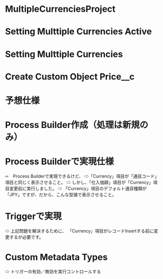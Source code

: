 # MultipleCurrenciesProject

# Setting Multtiple Currencies Active

# Setting Multtiple Currencies

# Create Custom Object Price__c

# 予想仕様

# Process Builder作成（処理は新規のみ）

# Process Builderで実現仕様
⇨　Process Builderで実現できるけど、
⇨「Currency」項目が「通貨コード」項目と同じく表示させること。
⇨ しかし、「仕入価額」項目が「Currency」項目変更前に実行しました。
⇨ 「Currency」項目のデフォルト通貨種類が「JPY」ですが、だから、こんな型値で表示させること。

# Triggerで実現
⇨ 上記問題を解決するために、	「Currency」項目がレコードInsertする前に変更するが必要です。

# Custom Metadata Types
⇨ トリガーの有効／無効を実行コントロールする
